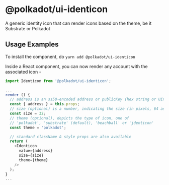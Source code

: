 # @polkadot/ui-identicon

A generic identity icon that can render icons based on the theme, be it Substrate or Polkadot

## Usage Examples

To install the component, do `yarn add @polkadot/ui-identicon`

Inside a React component, you can now render any account with the associated icon -

```javascript
import Identicon from '@polkadot/ui-identicon';

...
render () {
  // address is an ss58-encoded address or publicKey (hex string or Uint8Array)
  const { address } = this.props;
  // size (optional) is a number, indicating the size (in pixels, 64 as default)
  const size = 32;
  // theme (optional), depicts the type of icon, one of
  // 'polkadot', 'substrate' (default), 'beachball' or 'jdenticon'
  const theme = 'polkadot';

  // standard className & style props are also available
  return (
    <Identicon
      value={address}
      size={size}
      theme={theme}
    />
  );
}
...
```